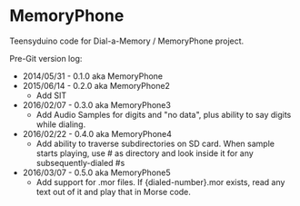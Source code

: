 # MemoryPhone

Teensyduino code for Dial-a-Memory / MemoryPhone project.

Pre-Git version log:
- 2014/05/31 - 0.1.0 aka MemoryPhone
- 2015/06/14 - 0.2.0 aka MemoryPhone2
  - Add SIT
- 2016/02/07 - 0.3.0 aka MemoryPhone3
  - Add Audio Samples for digits and "no data", plus ability to say digits while dialing.
- 2016/02/22 - 0.4.0 aka MemoryPhone4
  - Add ability to traverse subdirectories on SD card.  When sample starts playing, use # as directory and look inside it for any subsequently-dialed #s
- 2016/03/07 - 0.5.0 aka MemoryPhone5
  - Add support for .mor files.  If {dialed-number}.mor exists, read any text out of it and play that in Morse code.
